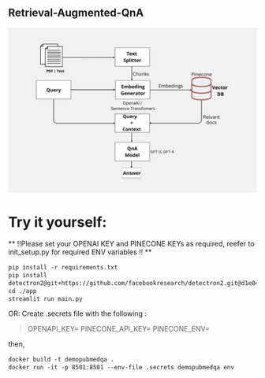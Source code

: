 ## Retrieval-Augmented-QnA

![Workflow](output.png)

# Try it yourself:
** !!Please set your OPENAI KEY and PINECONE KEYs as required, reefer to init_setup.py for required ENV variables !! **

```
pip install -r requirements.txt
pip install detectron2@git+https://github.com/facebookresearch/detectron2.git@d1e04565d3bec8719335b88be9e9b961bf3ec464
cd ./app
streamlit run main.py
```

OR:
Create .secrets file with the following :

>OPENAPI_KEY=
>PINECONE_API_KEY=
>PINECONE_ENV=

then,

```
docker build -t demopubmedqa .
docker run -it -p 8501:8501 --env-file .secrets demopubmedqa env
```